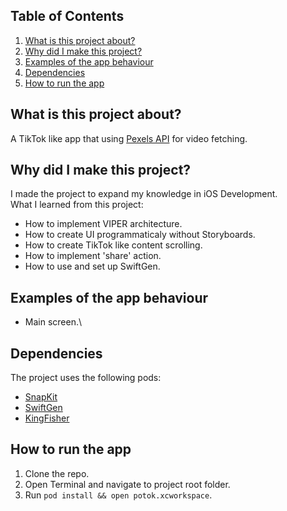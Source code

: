 ## Table of Contents
1. [What is this project about?](#about)
2. [Why did I make this project?](#why)
3. [Examples of the app behaviour](#example)
3. [Dependencies](#dependencies)
5. [How to run the app](#howto)
<a name="about"></a>
## What is this project about? 
A TikTok like app that using [Pexels API](https://www.pexels.com/api/documentation/) for video fetching.
<a name="why"></a>
## Why did I make this project?
I made the project to expand my knowledge in iOS Development.\
What I learned from this project:
- How to implement VIPER architecture.
- How to create UI programmaticaly without Storyboards.
- How to create TikTok like content scrolling.
- How to implement 'share' action.
- How to use and set up SwiftGen.
<a name="example"></a>
## Examples of the app behaviour
- Main screen.\

<a name="dependencies"></a>
## Dependencies
The project uses the following pods:
- [SnapKit](https://github.com/SnapKit/SnapKit)
- [SwiftGen](https://github.com/SwiftGen/SwiftGen)
- [KingFisher](https://github.com/onevcat/Kingfisher)
<a name="howto"></a>
## How to run the app
1. Clone the repo.
2. Open Terminal and navigate to project root folder.
3. Run `pod install && open potok.xcworkspace`.
